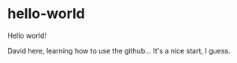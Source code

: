 # hello-world

Hello world!

David here, learning how to use the github... 
It's a nice start, I guess.
